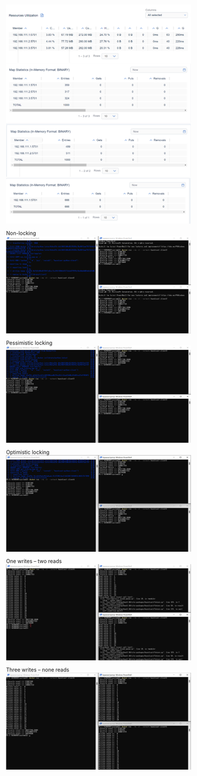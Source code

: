 ![alt text](https://github.com/Katushka-Induktivnosti/Micro_services/blob/main/%D0%A1%D0%BD%D0%B8%D0%BC%D0%BE%D0%BA%20%D1%8D%D0%BA%D1%80%D0%B0%D0%BD%D0%B0%202022-04-07%20184908.png)
![alt text](https://github.com/Katushka-Induktivnosti/Micro_services/blob/main/%D0%A1%D0%BD%D0%B8%D0%BC%D0%BE%D0%BA%20%D1%8D%D0%BA%D1%80%D0%B0%D0%BD%D0%B0%202022-04-07%20185111.png)
![alt text](https://github.com/Katushka-Induktivnosti/Micro_services/blob/main/%D0%A1%D0%BD%D0%B8%D0%BC%D0%BE%D0%BA%20%D1%8D%D0%BA%D1%80%D0%B0%D0%BD%D0%B0%202022-04-07%20185204.png)
![alt text](https://github.com/Katushka-Induktivnosti/Micro_services/blob/main/%D0%A1%D0%BD%D0%B8%D0%BC%D0%BE%D0%BA%20%D1%8D%D0%BA%D1%80%D0%B0%D0%BD%D0%B0%202022-04-07%20185441.png)

Non-locking
![alt text](https://github.com/Katushka-Induktivnosti/Micro_services/blob/main/%D0%A1%D0%BD%D0%B8%D0%BC%D0%BE%D0%BA%20%D1%8D%D0%BA%D1%80%D0%B0%D0%BD%D0%B0%202022-04-07%20225245.png)

Pessimistic locking
![alt text](https://github.com/Katushka-Induktivnosti/Micro_services/blob/main/%D0%A1%D0%BD%D0%B8%D0%BC%D0%BE%D0%BA%20%D1%8D%D0%BA%D1%80%D0%B0%D0%BD%D0%B0%202022-04-07%20232057.png)

Optimistic locking
![alt text](https://github.com/Katushka-Induktivnosti/Micro_services/blob/main/%D0%A1%D0%BD%D0%B8%D0%BC%D0%BE%D0%BA%20%D1%8D%D0%BA%D1%80%D0%B0%D0%BD%D0%B0%202022-04-07%20234726.png)

One writes – two reads
![alt text](https://github.com/Katushka-Induktivnosti/Micro_services/blob/main/%D0%A1%D0%BD%D0%B8%D0%BC%D0%BE%D0%BA%20%D1%8D%D0%BA%D1%80%D0%B0%D0%BD%D0%B0%202022-04-08%20144525.png)

Three writes – none reads
![alt text](https://github.com/Katushka-Induktivnosti/Micro_services/blob/main/%D0%A1%D0%BD%D0%B8%D0%BC%D0%BE%D0%BA%20%D1%8D%D0%BA%D1%80%D0%B0%D0%BD%D0%B0%202022-04-08%20144825.png)
